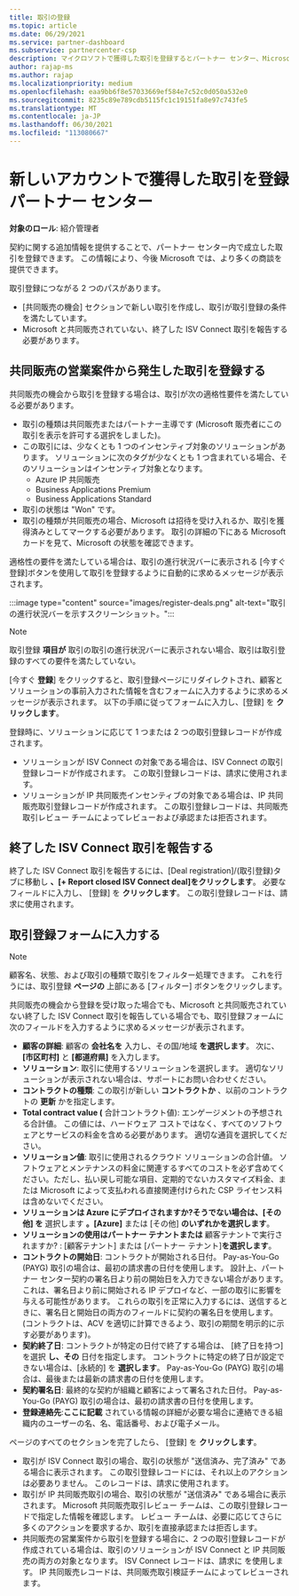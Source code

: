 ```yaml
---
title: 取引の登録
ms.topic: article
ms.date: 06/29/2021
ms.service: partner-dashboard
ms.subservice: partnercenter-csp
description: マイクロソフトで獲得した取引を登録するとパートナー センター、Microsoft が将来より多くの機会を提供するのに役立ちます。
author: rajap-ms
ms.author: rajap
ms.localizationpriority: medium
ms.openlocfilehash: eaa9bb6f8e57033669ef584e7c52c0d050a532e0
ms.sourcegitcommit: 8235c89e789cdb5115fc1c19151fa8e97c743fe5
ms.translationtype: MT
ms.contentlocale: ja-JP
ms.lasthandoff: 06/30/2021
ms.locfileid: "113080667"
---
```

# <a name="register-deals-youve-won-in-partner-center"></a>新しいアカウントで獲得した取引を登録パートナー センター

**対象のロール**: 紹介管理者

契約に関する追加情報を提供することで、パートナー センター内で成立した取引を登録できます。 この情報により、今後 Microsoft では、より多くの商談を提供できます。

取引登録につながる 2 つのパスがあります。

- [共同販売の機会] セクションで新しい取引を作成し、取引が取引登録の条件を満たしています。
- Microsoft と共同販売されていない、終了した ISV Connect 取引を報告する必要があります。

## <a name="register-a-deal-originating-from-a-co-sell-opportunity"></a>共同販売の営業案件から発生した取引を登録する

共同販売の機会から取引を登録する場合は、取引が次の適格性要件を満たしている必要があります。

- 取引の種類は共同販売またはパートナー主導です (Microsoft 販売者にこの取引を表示を許可する選択をしました)。
- この取引には、少なくとも 1 つのインセンティブ対象のソリューションがあります。 ソリューションに次のタグが少なくとも 1 つ含まれている場合、そのソリューションはインセンティブ対象となります。
  - Azure IP 共同販売
  - Business Applications Premium
  - Business Applications Standard
- 取引の状態は "Won" です。
- 取引の種類が共同販売の場合、Microsoft は招待を受け入れるか、取引を獲得済みとしてマークする必要があります。 取引の詳細の下にある Microsoft カードを見て、Microsoft の状態を確認できます。

適格性の要件を満たしている場合は、取引の進行状況バーに表示される [今すぐ登録]ボタンを使用して取引を登録するように自動的に求めるメッセージが表示されます。

:::image type="content" source="images/register-deals.png" alt-text="取引の進行状況バーを示すスクリーンショット。":::

> [!NOTE]
> 取引登録 **項目が** 取引の取引の進行状況バーに表示されない場合、取引は取引登録のすべての要件を満たしていない。

[今すぐ **登録**] をクリックすると、取引登録ページにリダイレクトされ、顧客とソリューションの事前入力された情報を含むフォームに入力するように求めるメッセージが表示されます。 以下の手順に従ってフォームに入力し、[登録] を **クリックします**。

登録時に、ソリューションに応じて 1 つまたは 2 つの取引登録レコードが作成されます。

- ソリューションが ISV Connect の対象である場合は、ISV Connect の取引登録レコードが作成されます。 この取引登録レコードは、請求に使用されます。
- ソリューションが IP 共同販売インセンティブの対象である場合は、IP 共同販売取引登録レコードが作成されます。 この取引登録レコードは、共同販売取引レビュー チームによってレビューおよび承認または拒否されます。

## <a name="report-a-closed-isv-connect-deal"></a>終了した ISV Connect 取引を報告する

終了した ISV Connect 取引を報告するには、[Deal registration]/(取引登録)タブに移動し **、[+ Report closed ISV Connect deal]をクリックします**。 必要なフィールドに入力し、 [登録] を **クリックします**。 この取引登録レコードは、請求に使用されます。

## <a name="fill-out-the-deal-registration-form"></a>取引登録フォームに入力する

> [!NOTE]
> 顧客名、状態、および取引の種類で取引をフィルター処理できます。 これを行うには、取引登録 **ページの** 上部にある [フィルター] ボタンをクリックします。

共同販売の機会から登録を受け取った場合でも、Microsoft と共同販売されていない終了した ISV Connect 取引を報告している場合でも、取引登録フォームに次のフィールドを入力するように求めるメッセージが表示されます。

- **顧客の詳細**: 顧客の **会社名を** 入力し、その国/地域 **を選択します**。 次に、**[市区町村]** と **[都道府県]** を入力します。
- **ソリューション**: 取引に使用するソリューションを選択します。 適切なソリューションが表示されない場合は、サポートにお問い合わせください。
- **コントラクトの種類**: この取引が新しい **コントラクトか** 、以前のコントラクトの **更新** かを指定します。
- **Total contract value (** 合計コントラクト値): エンゲージメントの予想される合計値。 この値には、ハードウェア コストではなく、すべてのソフトウェアとサービスの料金を含める必要があります。 適切な通貨を選択してください。
- **ソリューション値**: 取引に使用されるクラウド ソリューションの合計値。 ソフトウェアとメンテナンスの料金に関連するすべてのコストを必ず含めてください。ただし、払い戻し可能な項目、定期的でないカスタマイズ料金、または Microsoft によって支払われる直接関連付けられた CSP ライセンス料は含めないでください。
- **ソリューションは Azure にデプロイされますか?そうでない場合は、[その他] を** 選択します **。[Azure]** または [その他] **のいずれかを選択します**。
- **ソリューションの使用はパートナー テナントまたは** 顧客テナントで実行されますか? : [顧客テナント] または [パートナー テナント]**を選択します**。
- **コントラクトの開始日**: コントラクトが開始される日付。 Pay-as-You-Go (PAYG) 取引の場合は、最初の請求書の日付を使用します。 設計上、パートナー センター契約の署名日より前の開始日を入力できない場合があります。 これは、署名日より前に開始される IP デプロイなど、一部の取引に影響を与える可能性があります。 これらの取引を正常に入力するには、送信するときに、署名日と開始日の両方のフィールドに契約の署名日を使用します。 (コントラクトは、ACV を適切に計算できるよう、取引の期間を明示的に示す必要があります)。
- **契約終了日**: コントラクトが特定の日付で終了する場合は、 [終了日を持つ] を選択 **し、その** 日付を指定します。 コントラクトに特定の終了日が設定できない場合は、[永続的] を **選択します**。 Pay-as-You-Go (PAYG) 取引の場合は、最後または最新の請求書の日付を使用します。
- **契約署名日**: 最終的な契約が組織と顧客によって署名された日付。 Pay-as-You-Go (PAYG) 取引の場合は、最初の請求書の日付を使用します。
- **登録連絡先**:**ここに記載** されている情報の詳細が必要な場合に連絡できる組織内のユーザーの名、名、電話番号、および電子メール。 

ページのすべてのセクションを完了したら、 [登録] を **クリックします**。

- 取引が ISV Connect 取引の場合、取引の状態が "送信済み、完了済み" である場合に表示されます。 この取引登録レコードには、それ以上のアクションは必要ありません。 このレコードは、請求に使用されます。
- 取引が IP 共同販売取引の場合、取引の状態が "送信済み" である場合に表示されます。 Microsoft 共同販売取引レビュー チームは、この取引登録レコードで指定した情報を確認します。 レビュー チームは、必要に応じてさらに多くのアクションを要求するか、取引を直接承認または拒否します。
- 共同販売の営業案件から取引を登録する場合に、2 つの取引登録レコードが作成されている場合は、取引のソリューションが ISV Connect と IP 共同販売の両方の対象となります。 ISV Connect レコードは、請求に を使用します。 IP 共同販売レコードは、共同販売取引検証チームによってレビューされます。


